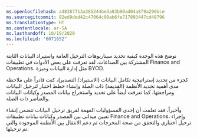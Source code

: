 ```yaml
---
ms.openlocfilehash: a48387713a385244be3a03b90ad04a8f9a290bce
ms.sourcegitcommit: 82ed9ded42c47064c90ab6fe717893447cd48796
ms.translationtype: HT
ms.contentlocale: ar-SA
ms.lasthandoff: 10/19/2020
ms.locfileid: "6071652"
---
```

توضح هذه الوحدة كيفية تحديد سيناريوهات الترحيل العامة واستيراد البيانات الثابتة المشتركة بين الصناعات. لقد تعرفت على بعض الأدوات في تطبيقات Finance and Operations، مثل إدارة البيانات وميزة BYOD.

كجزء من تحديد إستراتيجية تكامل البيانات (الاستيراد/ التصدير)، كنت قادراً على ملاحظة مدى أهمية تحديد الأنظمة (القديمة) ذات الصلة وإنشاء خطط اختبار لترحيل البيانات ومراجعتها. كما تعرفت أيضاً على تحديد واستخراج بيانات المصدر وكيانات البيانات والعناصر ذات الصلة.

وأخيراً، فقد تعلمت أن إحدى المسؤوليات المهمة لفريق ترحيل البيانات تتضمن إنشاء تعيين ميداني بين المصدر وكيانات بيانات تطبيقات Finance and Operations، وإجراء ترحيل اختباري والتحقق من صحة المخرجات ثم دعم الانتقال بين الأنظمة الموجودة والتي تم ترحيلها.  
